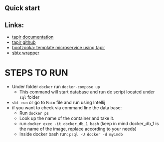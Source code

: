 ## Quick start

## Links:

* [tapir documentation](https://tapir.softwaremill.com/en/latest/)
* [tapir github](https://github.com/softwaremill/tapir)
* [bootzooka: template microservice using tapir](https://softwaremill.github.io/bootzooka/)
* [sbtx wrapper](https://github.com/dwijnand/sbt-extras#installation)


# STEPS TO RUN

* Under folder `docker` run `docker-compose up`
  * This command will start database and run de script located under `sql` folder
* `sbt run` or go to `Main` file and run using Intellij
* if you want to check via command line the data base:
  * Run `docker ps`
  * Look up the name of the container and take it.
  * run `docker exec -it docker_db_1 bash` (keep in mind docker_db_1 is the name of the image, replace according to your needs)
  * Inside docker bash run: `psql -U docker -d myimdb`